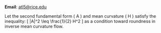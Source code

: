 **Email**: atl5@rice.edu 

Let the second fundamental form \( A \) and mean curvature \( H \) satisfy the inequality:
\[
|A|^2 \leq \frac{1}{2} H^2
\]
as a condition toward roundness in inverse mean curvature flow.
